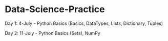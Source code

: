 # Data-Science-Practice

Day 1:
4-July - Python Basics (Basics, DataTypes, Lists, Dictionary, Tuples)

Day 2:
11-July - Python Basics (Sets), NumPy
